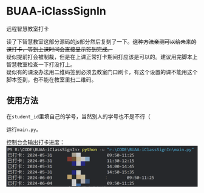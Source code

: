 # BUAA-iClassSignIn
远程智慧教室打卡

读了下智慧教室这部分源码的js部分然后复刻了一下。~~这种方法亲测可以给未来的课打卡，等到上课时间会直接显示签到完成。~~      
疑似提前打会被制裁，但是在上课正常打卡期间打应该是可以的。建议用完脚本上智慧教室检查一下打没打上。     
疑似有的课没办法用二维码签到必须去教室门口刷卡，有这个设置的课不能用这个脚本签到，也不能在教室里扫二维码。     

## 使用方法
在`student_id`里填自己的学号，当然别人的学号也不是不行（

运行`main.py`。


控制台会输出打卡进度：![](imgs/1.png)




